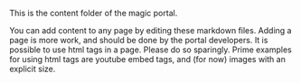 This is the content folder of the magic portal.

You can add content to any page by editing these markdown files. Adding a page is more work, and should be done by the portal developers. It is possible to use html tags in a page. Please do so sparingly. Prime examples for using html tags are youtube embed tags, and (for now) images with an explicit size.
